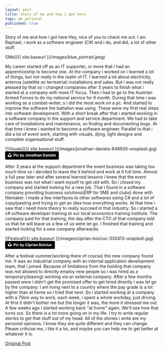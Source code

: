 ```yaml
---
layout: post
title: Story of me and how i got here
tags: me personal
published: true
---
```

Story of me and how i got here
Hey, nice of you to check me out.
I am Raphael, i work as a software engineer (C#) and i do, and did, a lot of other stuff.

![Me]({{ site.baseurl }}/images/blue_portrait.jpeg)

My career started off as an IT supporter, or more that i had an apprenticeship to become one. At the company i worked on i learned a lot of things, but not really in the realm of IT. I learned a lot about electricity, antenna (satellite an terrestrial) installations and sales. But i was not really pleased by that so i changed companies after 3 years to finish what i started at a company with more IT focus.
Then i had to go to the Austrian Armed Forces to do my national service for 6 month. During that time i was working as a combat-writer, s i did the most work on a pc. And started to improve the software the battalion was using. These were my first real steps into software development.
With a short break after that i started working in a software company in the support and service department. We had to take care of installations and maintenance, so finding and documenting bugs. At that time i knew i wanted to become a software engineer.
Parallel to that i did a lot of event work, starting with visuals, djing, light designs and complete organisational stuff.  


![Visuals]({{ site.baseurl }}/images/jonathan-daniels-648926-unsplash.jpg)  
<a style="background-color:black;color:white;text-decoration:none;padding:4px 6px;font-family:-apple-system, BlinkMacSystemFont, &quot;San Francisco&quot;, &quot;Helvetica Neue&quot;, Helvetica, Ubuntu, Roboto, Noto, &quot;Segoe UI&quot;, Arial, sans-serif;font-size:12px;font-weight:bold;line-height:1.2;display:inline-block;border-radius:3px" href="https://unsplash.com/@dear_jondog?utm_medium=referral&amp;utm_campaign=photographer-credit&amp;utm_content=creditBadge" target="_blank" rel="noopener noreferrer" title="Download free do whatever you want high-resolution photos from Jonathan Daniels"><span style="display:inline-block;padding:2px 3px"><svg xmlns="http://www.w3.org/2000/svg" style="height:12px;width:auto;position:relative;vertical-align:middle;top:-2px;fill:white" viewBox="0 0 32 32"><title>unsplash-logo</title><path d="M10 9V0h12v9H10zm12 5h10v18H0V14h10v9h12v-9z"></path></svg></span><span style="display:inline-block;padding:2px 3px">Pic by Jonathan Daniels</span></a>  


After 3 years at the support department the event business was taking too much time so i decided to leave the it behind and work at it full time.
Almost a full year later and after several learned lessons i knew that the event business was not what i want myself to get old with. So i closed my company and started looking for a new job. That i found in a software company providing business solutions(ERP for SME and clubs) done with filemaker. I made a few interfaces to other softwares using C# and a lot of copy/pasting and trying to get an idea how everything works.
At that time i saw that i need more theory to really succeed in that industry. So i started a c# software developer training at our local economics training institute. The company paid for that training, the day after the CTO of that company told us that he will leave us a few of us were let go. I finished that training and started looking for a new company afterwards.


![Festival]({{ site.baseurl }}/images/ciprian-boiciuc-330413-unsplash.jpg)  
<a style="background-color:black;color:white;text-decoration:none;padding:4px 6px;font-family:-apple-system, BlinkMacSystemFont, &quot;San Francisco&quot;, &quot;Helvetica Neue&quot;, Helvetica, Ubuntu, Roboto, Noto, &quot;Segoe UI&quot;, Arial, sans-serif;font-size:12px;font-weight:bold;line-height:1.2;display:inline-block;border-radius:3px" href="https://unsplash.com/@ciprian?utm_medium=referral&amp;utm_campaign=photographer-credit&amp;utm_content=creditBadge" target="_blank" rel="noopener noreferrer" title="Download free do whatever you want high-resolution photos from Ciprian Boiciuc"><span style="display:inline-block;padding:2px 3px"><svg xmlns="http://www.w3.org/2000/svg" style="height:12px;width:auto;position:relative;vertical-align:middle;top:-2px;fill:white" viewBox="0 0 32 32"><title>unsplash-logo</title><path d="M10 9V0h12v9H10zm12 5h10v18H0V14h10v9h12v-9z"></path></svg></span><span style="display:inline-block;padding:2px 3px">Pic by Ciprian Boiciuc</span></a>  


After a festival summer(working there of course) the new company found me. It was an industrial company with an internal application development team, that i joined. Because of limitations from the holding that company was not allowed to directly employ new people so i was hired as a temporary(leasing) working via an external company. After a few months passed were i didn't get the promised offer to get hired directly i was let go by the company.
I am living next to a country where the pay grade is a lot higher than at home so i tried that next. So i started working at a company with a 75km way to work, each week, i spent a whole workday, just driving. At first it didn't bother me but the longer it was, the more it stressed me out.
A few weeks ago i started working back "at home" again. We'll see how that turns out.
So there is a lot more going on in my life. I try to write regular stories to get that stuff out of my head.
All of the stories i write are my personal opinions. I know they are quite different and they can change. Please criticise me, i like it a lot, and maybe you can help me to get better at whatever it is.

[Original Post](https://medium.com/@rfkuster/random-dude-543a90909767)
